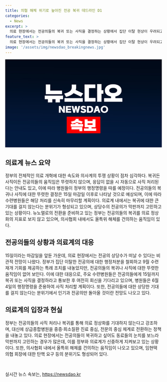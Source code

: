```yaml
---
title: 의협 해체 위기로 높아진 전공 복귀 데드라인 D1
categories:
  - News
excerpt: >
  의료 현장에서는 전공의들의 복귀 또는 사직을 결정하는 상황에서 집단 이탈 현상이 우려되고, 정부의 특례 조치에도 뚜렷한 움직임이 없는 가운데 의사계 단일대오가 흔들리고 있다. 전공의들의 마이웨이 의식과 같은 이유로 의료계 단일대오가 흔들리고 있으며, 수련병원들은 사직 처리를 준수할 계획이며, 전공의들의 복귀에 큰 기대는 없는 상황이다. 이와 함께 정부는 전공의 없는 새로운 의료 체계를 준비 중이며, 의사계 투쟁 동력은 떨어지고 있는 상황이다.
feature_text: >
  의료 현장에서는 전공의들의 복귀 또는 사직을 결정하는 상황에서 집단 이탈 현상이 우려되고, 정부의 특례 조치에도 뚜렷한 움직임이 없는 가운데 의사계 단일대오가 흔들리고 있다. 전공의들의 마이웨이 의식과 같은 이유로 의료계 단일대오가 흔들리고 있으며, 수련병원들은 사직 처리를 준수할 계획이며, 전공의들의 복귀에 큰 기대는 없는 상황이다. 이와 함께 정부는 전공의 없는 새로운 의료 체계를 준비 중이며, 의사계 투쟁 동력은 떨어지고 있는 상황이다.
image: '/assets/img/newsdao_breakingnews.jpg'
---
```


<p><img src="/assets/img/newsdao_breakingnews.jpg" alt="bookingtag 속보" /></p>

<h2 data-ke-size="size26">의료계 뉴스 요약</h2>

<p data-ke-size="size16">정부의 전체적인 의료 개혁에 대한 속도와 의사계의 투쟁 상황이 점차 심각하다. 복귀든 사직이든 전공의들의 움직임은 뚜렷하지 않으며, 응답이 없을 시 자동으로 사직 처리된다는 안내도 있고, 이에 따라 병원들이 정부의 행정명령을 따를 예정이다. 전공의들의 복귀나 사직에 대한 뚜렷한 결정은 15일 마감일 이후로 나타날 것으로 예상되며, 이에 따라 수련병원들은 해당 처리를 신속히 마무리할 계획이다. 의료계 내에서는 복귀에 대한 큰 기대를 걸지 않는다는 분위기가 형성되고 있으며, 상당수의 전공의가 막판까지 고민하고 있는 상황이다. 뉴노멀로의 전환을 준비하고 있는 정부는 전공의들의 복귀를 의료 정상화의 지표로 보지 않고 있으며, 의사협회 내에서도 올특위 해체를 건의하는 움직임이 있다.</p>

<h2 data-ke-size="size26">전공의들의 상황과 의료계의 대응</h2>

<p data-ke-size="size16">15일이라는 마감일을 앞둔 가운데, 의료 현장에서는 전공의 상당수가 떠날 수 있다는 비관적 전망이 나왔다. 정부가 집단 이탈한 전공의에 대한 행정처분을 철회하고 9월 수련 재개 기회를 제공하는 특례 조치를 내놓았지만, 전공의들의 복귀나 사직에 대한 뚜렷한 움직임이 없어 보인다. 이에 대한 대응으로, 주요 수련병원들은 전공의들에게 15일까지 복귀 또는 사직을 결정하라고 통보한 후 여전히 회신을 기다리고 있으며, 병원들은 6월 4일의 행정명령을 준용하여 사직 처리할 계획이다. 또한, 전공의들에 대한 상당한 기대를 걸지 않는다는 분위기에서 인기과 전공의만 돌아올 것이란 전망도 나오고 있다.</p>

<h2 data-ke-size="size26">의료계의 입장과 현실</h2>

<p data-ke-size="size16">정부는 전공의들의 사직 처리나 복귀를 통해 의료 정상화를 기대하지 않는다고 강조하며, 대신에 상급종합병원을 중증·희소질환 진료 중심, 전문의 중심 체계로 전환하는 정책을 내놓고 있다. 의료 현장에서는 전공의들이 복귀하고 싶어도 동료들의 눈치를 보느라 막판까지 고민하는 경우가 많은데, 이를 정부와 의료계가 신중하게 지켜보고 있는 상황이다. 또한, 의사협회 내에서 올특위 해체를 건의하는 움직임이 나오고 있으며, 임현택 의협 회장에 대한 탄핵 요구 등의 분위기도 형성되어 있다.</p>

<p data-ke-size="size16">&nbsp;</p>
실시간 뉴스 속보는, <a href="https://newsdao.kr" rel="dofollow">https://newsdao.kr</a>



